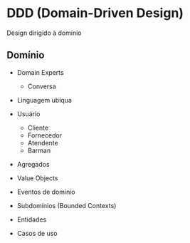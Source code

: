 # DDD (Domain-Driven Design)

Design dirigido à domínio

## Domínio

- Domain Experts
  - Conversa
- Linguagem ubíqua

- Usuário

  - Cliente
  - Fornecedor
  - Atendente
  - Barman

- Agregados
- Value Objects
- Eventos de domínio
- Subdomínios (Bounded Contexts)
- Entidades
- Casos de uso
